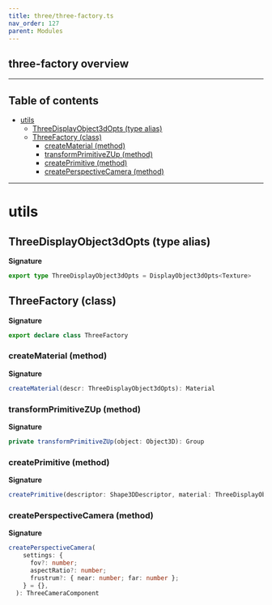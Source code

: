 ```yaml
---
title: three/three-factory.ts
nav_order: 127
parent: Modules
---
```


## three-factory overview

---

<h2 class="text-delta">Table of contents</h2>

- [utils](#utils)
  - [ThreeDisplayObject3dOpts (type alias)](#threedisplayobject3dopts-type-alias)
  - [ThreeFactory (class)](#threefactory-class)
    - [createMaterial (method)](#creatematerial-method)
    - [transformPrimitiveZUp (method)](#transformprimitivezup-method)
    - [createPrimitive (method)](#createprimitive-method)
    - [createPerspectiveCamera (method)](#createperspectivecamera-method)

---

# utils

## ThreeDisplayObject3dOpts (type alias)

**Signature**

```ts
export type ThreeDisplayObject3dOpts = DisplayObject3dOpts<Texture>
```

## ThreeFactory (class)

**Signature**

```ts
export declare class ThreeFactory
```

### createMaterial (method)

**Signature**

```ts
createMaterial(descr: ThreeDisplayObject3dOpts): Material
```

### transformPrimitiveZUp (method)

**Signature**

```ts
private transformPrimitiveZUp(object: Object3D): Group
```

### createPrimitive (method)

**Signature**

```ts
createPrimitive(descriptor: Shape3DDescriptor, material: ThreeDisplayObject3dOpts = {}): ThreeDisplayObjectComponent
```

### createPerspectiveCamera (method)

**Signature**

```ts
createPerspectiveCamera(
    settings: {
      fov?: number;
      aspectRatio?: number;
      frustrum?: { near: number; far: number };
    } = {},
  ): ThreeCameraComponent
```
